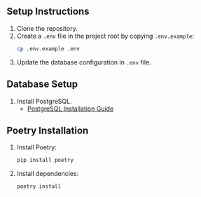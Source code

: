 ## Setup Instructions

1. Clone the repository.
2. Create a `.env` file in the project root by copying `.env.example`:
   ```bash
   cp .env.example .env

3. Update the database configuration in `.env` file.


## Database Setup

1. Install PostgreSQL.
   - [PostgreSQL Installation Guide](https://www.postgresql.org/download/)

## Poetry Installation

1. Install Poetry:
   ```bash
   pip install poetry

2. Install dependencies:
   ```bash
   poetry install
